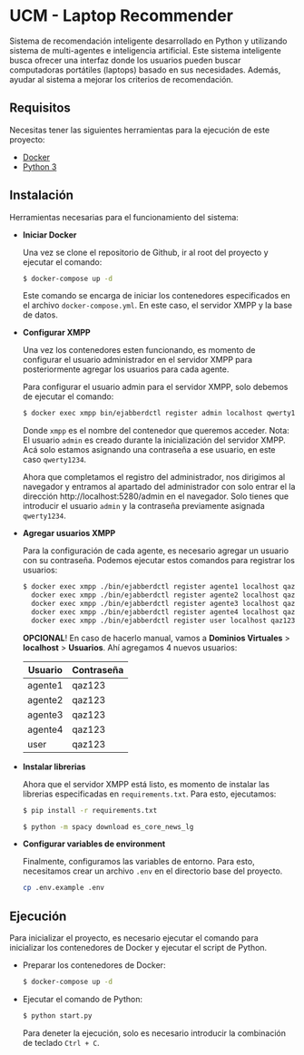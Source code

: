 # UCM - Laptop Recommender

Sistema de recomendación inteligente desarrollado en Python y utilizando sistema de multi-agentes e inteligencia artificial. Este sistema inteligente busca ofrecer una interfaz donde los usuarios pueden buscar computadoras portátiles (laptops) basado en sus necesidades. Además, ayudar al sistema a mejorar los criterios de recomendación.

## Requisitos

Necesitas tener las siguientes herramientas para la ejecución de este proyecto:

- [Docker](https://docs.docker.com/get-docker/)
- [Python 3](https://www.python.org/downloads/)

## Instalación

Herramientas necesarias para el funcionamiento del sistema:

- **Iniciar Docker**

  Una vez se clone el repositorio de Github, ir al root del proyecto y ejecutar el comando:
  ```sh
  $ docker-compose up -d
  ```
  Este comando se encarga de iniciar los contenedores especificados en el archivo `docker-compose.yml`. En este caso, el servidor XMPP y la base de datos.

- **Configurar XMPP**
  
  Una vez los contenedores esten funcionando, es momento de configurar el usuario administrador en el servidor XMPP para posteriormente agregar los usuarios para cada agente.

  Para configurar el usuario admin para el servidor XMPP, solo debemos de ejecutar el comando:
  ```sh
  $ docker exec xmpp bin/ejabberdctl register admin localhost qwerty1234
  ```
  Donde `xmpp` es el nombre del contenedor que queremos acceder.
  Nota: El usuario `admin` es creado durante la inicialización del servidor XMPP. Acá solo estamos asignando una contraseña a ese usuario, en este caso `qwerty1234`.

  Ahora que completamos el registro del administrador, nos dirigimos al navegador y entramos al apartado del administrador con solo entrar el la dirección http://localhost:5280/admin en el navegador. Solo tienes que introducir el usuario `admin` y la contraseña previamente asignada `qwerty1234`.

- **Agregar usuarios XMPP**
  
  Para la configuración de cada agente, es necesario agregar un usuario con su contraseña. Podemos ejecutar estos comandos para registrar los usuarios:
  ```sh
  $ docker exec xmpp ./bin/ejabberdctl register agente1 localhost qaz123 &&
    docker exec xmpp ./bin/ejabberdctl register agente2 localhost qaz123 &&
    docker exec xmpp ./bin/ejabberdctl register agente3 localhost qaz123 &&
    docker exec xmpp ./bin/ejabberdctl register agente4 localhost qaz123 &&
    docker exec xmpp ./bin/ejabberdctl register user localhost qaz123
  ```
  
  **OPCIONAL**! En caso de hacerlo manual, vamos a **Dominios Virtuales** > **localhost** > **Usuarios**. Ahí agregamos 4 nuevos usuarios:

  | Usuario | Contraseña |
  |---------|------------|
  | agente1 | qaz123     |
  | agente2 | qaz123     |
  | agente3 | qaz123     |
  | agente4 | qaz123     |
  | user    | qaz123     |

- **Instalar librerias**
  
  Ahora que el servidor XMPP está listo, es momento de instalar las librerias especificadas en `requirements.txt`. Para esto, ejecutamos:
  ```sh
  $ pip install -r requirements.txt
  ```
  ```sh
  $ python -m spacy download es_core_news_lg
  ```

- **Configurar variables de environment**
  
  Finalmente, configuramos las variables de entorno. Para esto, necesitamos crear un archivo `.env` en el directorio base del proyecto.
  ```sh
  cp .env.example .env
  ```

## Ejecución

Para inicializar el proyecto, es necesario ejecutar el comando para inicializar los contenedores de Docker y ejecutar el script de Python.

- Preparar los contenedores de Docker:
  ```sh
  $ docker-compose up -d
  ```
- Ejecutar el comando de Python:
  ```sh
  $ python start.py
  ```
  Para deneter la ejecución, solo es necesario introducir la combinación de teclado `Ctrl + C`.
